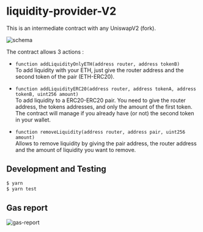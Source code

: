 # liquidity-provider-V2

This is an intermediate contract with any UniswapV2 (fork).

![schema](https://i.ibb.co/8PMNMST/Capture-d-e-cran-2021-06-19-a-09-27-34.png)

The contract allows 3 actions :
- `function addLiquidityOnlyETH(address router, address tokenB)`
<br>To add liquidity with your ETH, just give the router address and the second token of the pair (ETH-ERC20).
  
- `function addLiquidityERC20(address router, address tokenA, address tokenB, uint256 amount)`
<br>To add liquidity to a ERC20-ERC20 pair. You need to give the router address, the tokens addresses, and only the amount of the first token.
<br>The contract will manage if you already have (or not) the second token in your wallet.  
  
- `function removeLiquidity(address router, address pair, uint256 amount)`
<br>Allows to remove liquidity by giving the pair address, the router address and the amount of liquidity you want to remove.

## Development and Testing

```sh
$ yarn
$ yarn test
```

## Gas report

![gas-report](https://i.ibb.co/FbvMt48/Capture-d-e-cran-2021-06-19-a-09-40-25.png)